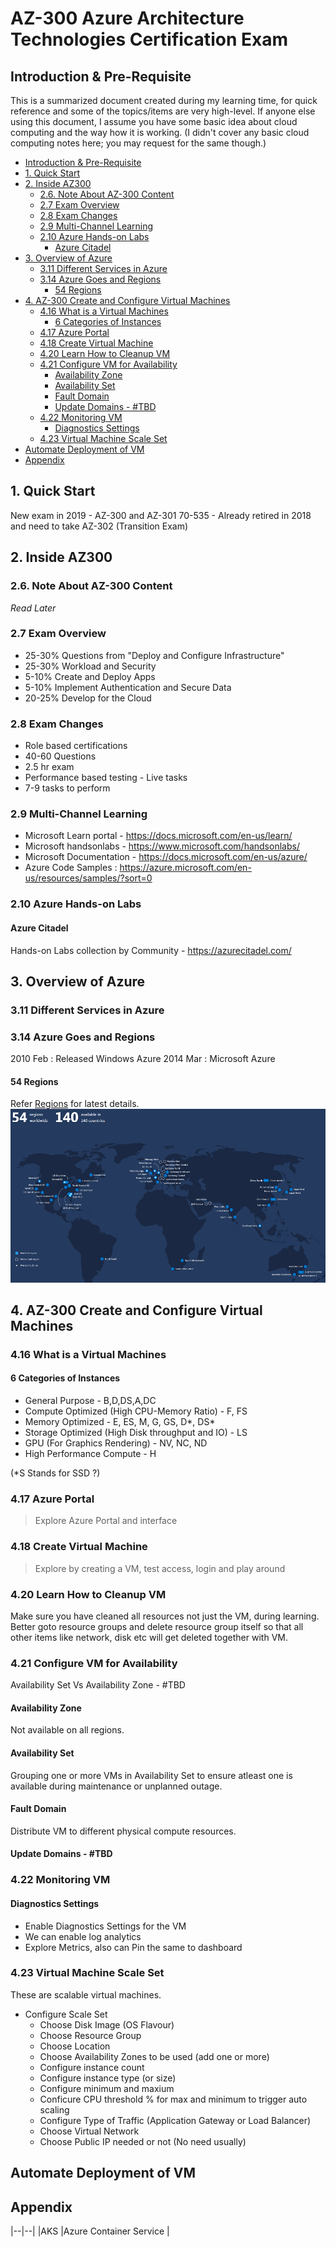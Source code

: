 # AZ-300 Azure Architecture Technologies Certification Exam

## Introduction & Pre-Requisite
This is a summarized document created during my learning time, for quick reference and some of the topics/items are very high-level. If anyone else using this document, I assume you have some basic idea about cloud computing and the way how it is working. (I didn't cover any basic cloud computing notes here; you may request for the same though.)

  * [Introduction & Pre-Requisite](#introduction---pre-requisite)
  * [1. Quick Start](#1-quick-start)
  * [2. Inside AZ300](#2-inside-az300)
    + [2.6. Note About AZ-300 Content](#26-note-about-az-300-content)
    + [2.7 Exam Overview](#27-exam-overview)
    + [2.8 Exam Changes](#28-exam-changes)
    + [2.9 Multi-Channel Learning](#29-multi-channel-learning)
    + [2.10 Azure Hands-on Labs](#210-azure-hands-on-labs)
      - [Azure Citadel](#azure-citadel)
  * [3. Overview of Azure](#3-overview-of-azure)
    + [3.11 Different Services in Azure](#311-different-services-in-azure)
    + [3.14 Azure Goes and Regions](#314-azure-goes-and-regions)
      - [54 Regions](#54-regions)
  * [4. AZ-300 Create and Configure Virtual Machines](#4-az-300-create-and-configure-virtual-machines)
    + [4.16 What is a Virtual Machines](#416-what-is-a-virtual-machines)
      - [6 Categories of Instances](#6-categories-of-instances)
    + [4.17 Azure Portal](#417-azure-portal)
    + [4.18 Create Virtual Machine](#418-create-virtual-machine)
    + [4.20 Learn How to Cleanup VM](#420-learn-how-to-cleanup-vm)
    + [4.21 Configure VM for Availability](#421-configure-vm-for-availability)
      - [Availability Zone](#availability-zone)
      - [Availability Set](#availability-set)
      - [Fault Domain](#fault-domain)
      - [Update Domains - #TBD](#update-domains----tbd)
    + [4.22 Monitoring VM](#422-monitoring-vm)
      - [Diagnostics Settings](#diagnostics-settings)
    + [4.23 Virtual Machine Scale Set](#423-virtual-machine-scale-set)
  * [Automate Deployment of VM](#automate-deployment-of-vm)
  * [Appendix](#appendix)


## 1. Quick Start
New exam in 2019 - AZ-300 and AZ-301
70-535 - Already retired in 2018 and need to take AZ-302 (Transition Exam)

## 2. Inside AZ300
### 2.6. Note About AZ-300 Content
*Read Later*
	
### 2.7 Exam Overview
* 25-30% Questions from "Deploy and Configure Infrastructure"
* 25-30% Workload and Security
* 5-10% Create and Deploy Apps
* 5-10% Implement Authentication and Secure Data
* 20-25% Develop for the Cloud

### 2.8 Exam Changes
* Role based certifications
* 40-60 Questions
* 2.5 hr exam
* Performance based testing - Live tasks
* 7-9 tasks to perform
		
### 2.9 Multi-Channel Learning
* Microsoft Learn portal - https://docs.microsoft.com/en-us/learn/
* Microsoft handsonlabs - https://www.microsoft.com/handsonlabs/
* Microsoft Documentation - https://docs.microsoft.com/en-us/azure/
* Azure Code Samples : https://azure.microsoft.com/en-us/resources/samples/?sort=0

### 2.10 Azure Hands-on Labs
#### Azure Citadel
Hands-on Labs collection by Community - https://azurecitadel.com/

## 3. Overview of Azure
### 3.11 Different Services in Azure

### 3.14 Azure Goes and Regions
2010 Feb : Released Windows Azure
2014 Mar : Microsoft Azure

#### 54 Regions
Refer [Regions](https://azure.microsoft.com/en-us/global-infrastructure/regions/) for latest details.
![Microsoft Azure Regions](assets/ms-azure-regions-20190329.PNG)

## 4. AZ-300 Create and Configure Virtual Machines

### 4.16 What is a Virtual Machines

#### 6 Categories of Instances
* General Purpose - B,D,DS,A,DC
* Compute Optimized (High CPU-Memory Ratio) - F, FS
* Memory Optimized - E, ES, M, G, GS, D*, DS*
* Storage Optimized (High Disk throughput and IO) - LS
* GPU (For Graphics Rendering) - NV, NC, ND
* High Performance Compute - H

(*S Stands for SSD ?)

### 4.17 Azure Portal
> Explore Azure Portal and interface

### 4.18 Create Virtual Machine
> Explore by creating a VM, test access, login and play around

### 4.20 Learn How to Cleanup VM
Make sure you have cleaned all resources not just the VM, during learning. Better goto resource groups and delete resource group itself so that all other items like network, disk etc will get deleted together with VM.

### 4.21 Configure VM for Availability
Availability Set Vs Availability Zone - #TBD

#### Availability Zone
Not available on all regions.

#### Availability Set
Grouping one or more VMs in Availability Set to ensure atleast one is available during maintenance or unplanned outage. 

#### Fault Domain
Distribute VM to different physical compute resources.

#### Update Domains - #TBD

### 4.22 Monitoring VM
#### Diagnostics Settings
* Enable Diagnostics Settings for the VM
* We can enable log analytics
* Explore Metrics, also can Pin the same to dashboard

### 4.23 Virtual Machine Scale Set
These are scalable virtual machines. 

* Configure Scale Set
  * Choose Disk Image (OS Flavour)
  * Choose Resource Group
  * Choose Location
  * Choose Availability Zones to be used (add one or more)
  * Configure instance count
  * Configure instance type (or size)
  * Configure minimum and maxium
  * Conficure CPU threshold % for max and minimum to trigger auto scaling
  * Configure Type of Traffic (Application Gateway or Load Balancer)
  * Choose Virtual Network
  * Choose Public IP needed or not (No need usually)

## Automate Deployment of VM


## Appendix
|--|--|
|AKS		|Azure Container Service |

